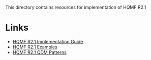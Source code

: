 This directory contains resources for implementation of HQMF R2.1

Links
===========
- [HQMF R2.1 Implementation Guide](https://github.com/projectcypress/health-data-standards/tree/master/resources)
- [HQMF R2.1 Examples](https://github.com/projectcypress/health-data-standards/blob/master/resources/2014_update_HQMFr2_1.zip?raw=true)
- [HQMF R2.1 QDM Patterns](https://github.com/projectcypress/health-data-standards/tree/master/resources/qdm_hqmf_r2.1_patterns)
